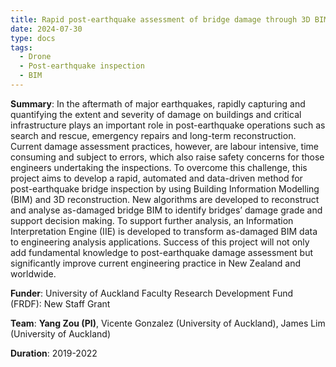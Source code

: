 ```yaml
---
title: Rapid post-earthquake assessment of bridge damage through 3D BIM reconstruction
date: 2024-07-30
type: docs
tags:
  - Drone
  - Post-earthquake inspection
  - BIM
---
```


**Summary**: In the aftermath of major earthquakes, rapidly capturing and quantifying the extent and severity of damage on buildings and critical infrastructure plays an important role in post-earthquake operations such as search and rescue, emergency repairs and long-term reconstruction. Current damage assessment practices, however, are labour intensive, time consuming and subject to errors, which also raise safety concerns for those engineers undertaking the inspections. To overcome this challenge, this project aims to develop a rapid, automated and data-driven method for post-earthquake bridge inspection by using Building Information Modelling (BIM) and 3D reconstruction. New algorithms are developed to reconstruct and analyse as-damaged bridge BIM to identify bridges’ damage grade and support decision making. To support further analysis, an Information Interpretation Engine (IIE) is developed to transform as-damaged BIM data to engineering analysis applications. Success of this project will not only add fundamental knowledge to post-earthquake damage assessment but significantly improve current engineering practice in New Zealand and worldwide. 

**Funder**: University of Auckland Faculty Research Development Fund (FRDF): New Staff Grant 

**Team**: **Yang Zou (PI)**, Vicente Gonzalez (University of Auckland), James Lim (University of Auckland)

**Duration**: 2019-2022

<!--more-->
